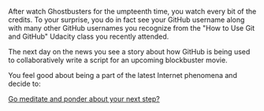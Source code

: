 After watch Ghostbusters for the umpteenth time, you watch every bit of the
credits. To your surprise, you do in fact see your GitHub username along with
many other GitHub usernames you recognize from the "How to Use Git and GitHub"
Udacity class you recently attended.

The next day on the news you see a story about how GitHub is being used to
collaboratively write a script for an upcoming blockbuster movie.

You feel good about being a part of the latest Internet phenomena and decide to:

[Go meditate and ponder about your next step?](../../../meditate/meditate.md)
